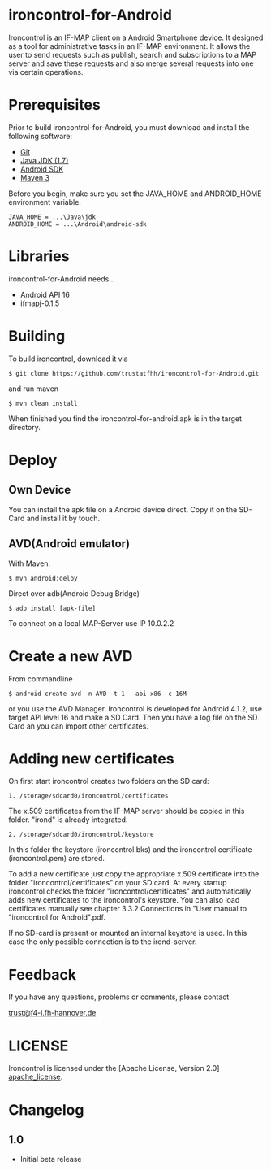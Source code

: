 ironcontrol-for-Android
=======================

Ironcontrol is an IF-MAP client on a Android Smartphone device. It designed as a tool for administrative tasks in an IF-MAP environment. It allows the user to send requests such as publish, search and subscriptions to a MAP server and save these requests and also merge several requests into one via certain operations.


Prerequisites
=============
Prior to build ironcontrol-for-Android, you must download and install the following software:

* [Git][git]
* [Java JDK (1.7)][java]
* [Android SDK][android_sdk]
* [Maven 3][maven]

Before you begin, make sure you set the JAVA_HOME and ANDROID_HOME environment variable.

    JAVA_HOME = ...\Java\jdk
    ANDROID_HOME = ...\Android\android-sdk


Libraries
=========
ironcontrol-for-Android needs...

* Android API 16
* ifmapj-0.1.5


Building
========
To build ironcontrol, download it via 

    $ git clone https://github.com/trustatfhh/ironcontrol-for-Android.git

and run maven

    $ mvn clean install
	
When finished you find the ironcontrol-for-android.apk is in the target directory.


Deploy
======

Own Device
----------
You can install the apk file on a Android device direct. Copy it on the SD-Card and install it by touch.

AVD(Android emulator)
---------------------
With Maven:

    $ mvn android:deloy
	
Direct over adb(Android Debug Bridge)

    $ adb install [apk-file]

To connect on a local MAP-Server use IP 10.0.2.2

Create a new AVD
================
From commandline

    $ android create avd -n AVD -t 1 --abi x86 -c 16M

or you use the AVD Manager. Ironcontrol is developed for Android 4.1.2, use target API level 16 and make a SD Card. Then you have a log file on the SD Card an you can import other certificates. 



Adding new certificates
=======================
On first start ironcontrol creates two folders on the SD card:

    1. /storage/sdcard0/ironcontrol/certificates

The x.509 certificates from the IF-MAP server should be copied in this folder. "irond" is already integrated.

    2. /storage/sdcard0/ironcontrol/keystore

In this folder the keystore (ironcontrol.bks) and the ironcontrol certificate (ironcontrol.pem) are stored.

To add a new certificate just copy the appropriate x.509 certificate into the folder "ironcontrol/certificates" on your SD card.
At every startup ironcontrol checks the folder "ironcontrol/certificates" and automatically adds new certificates to the ironcontrol's keystore. You can also load certificates manually see chapter 3.3.2 Connections in "User manual to "ironcontrol for Android".pdf.

If no SD-card is present or mounted an internal keystore is used. In this case the only possible connection is to the irond-server.


Feedback
========
If you have any questions, problems or comments, please contact

<trust@f4-i.fh-hannover.de>


LICENSE
=======
Ironcontrol is licensed under the [Apache License, Version 2.0] [apache_license].


Changelog
=========

1.0
-----

* Initial beta release


[git]: http://git-scm.com/
[java]: http://www.oracle.com/technetwork/java/javase/downloads/index.html
[android_sdk]: http://developer.android.com/sdk/index.html
[maven]: http://maven.apache.org/
[apache_license]: http://www.apache.org/licenses/LICENSE-2.0.html